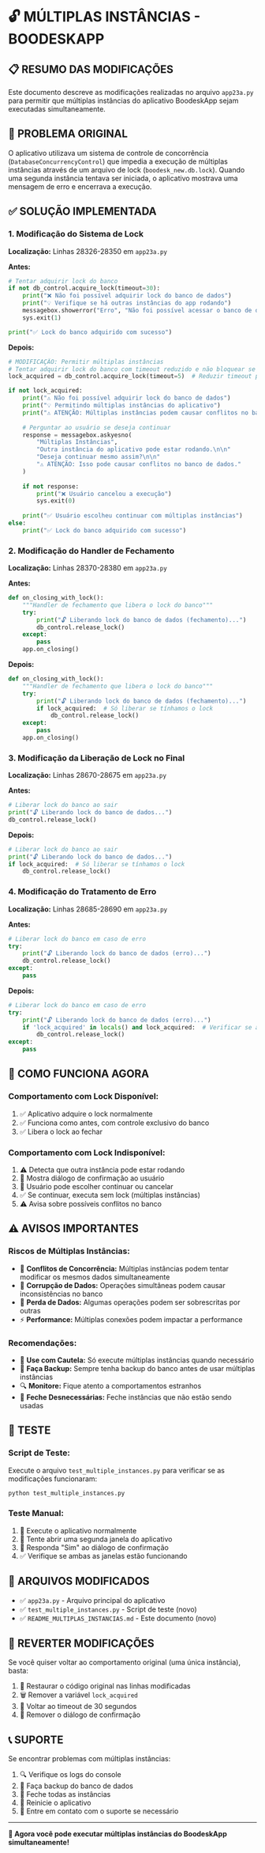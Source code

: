 # 🔓 MÚLTIPLAS INSTÂNCIAS - BOODESKAPP

## 📋 RESUMO DAS MODIFICAÇÕES

Este documento descreve as modificações realizadas no arquivo `app23a.py` para permitir que múltiplas instâncias do aplicativo BoodeskApp sejam executadas simultaneamente.

## 🎯 PROBLEMA ORIGINAL

O aplicativo utilizava um sistema de controle de concorrência (`DatabaseConcurrencyControl`) que impedia a execução de múltiplas instâncias através de um arquivo de lock (`boodesk_new.db.lock`). Quando uma segunda instância tentava ser iniciada, o aplicativo mostrava uma mensagem de erro e encerrava a execução.

## ✅ SOLUÇÃO IMPLEMENTADA

### 1. **Modificação do Sistema de Lock**

**Localização:** Linhas 28326-28350 em `app23a.py`

**Antes:**
```python
# Tentar adquirir lock do banco
if not db_control.acquire_lock(timeout=30):
    print("❌ Não foi possível adquirir lock do banco de dados")
    print("💡 Verifique se há outras instâncias do app rodando")
    messagebox.showerror("Erro", "Não foi possível acessar o banco de dados.\nVerifique se há outras instâncias do app rodando.")
    sys.exit(1)

print("✅ Lock do banco adquirido com sucesso")
```

**Depois:**
```python
# MODIFICAÇÃO: Permitir múltiplas instâncias
# Tentar adquirir lock do banco com timeout reduzido e não bloquear se falhar
lock_acquired = db_control.acquire_lock(timeout=5)  # Reduzir timeout para 5 segundos

if not lock_acquired:
    print("⚠️ Não foi possível adquirir lock do banco de dados")
    print("💡 Permitindo múltiplas instâncias do aplicativo")
    print("⚠️ ATENÇÃO: Múltiplas instâncias podem causar conflitos no banco de dados")
    
    # Perguntar ao usuário se deseja continuar
    response = messagebox.askyesno(
        "Múltiplas Instâncias", 
        "Outra instância do aplicativo pode estar rodando.\n\n"
        "Deseja continuar mesmo assim?\n\n"
        "⚠️ ATENÇÃO: Isso pode causar conflitos no banco de dados."
    )
    
    if not response:
        print("❌ Usuário cancelou a execução")
        sys.exit(0)
    
    print("✅ Usuário escolheu continuar com múltiplas instâncias")
else:
    print("✅ Lock do banco adquirido com sucesso")
```

### 2. **Modificação do Handler de Fechamento**

**Localização:** Linhas 28370-28380 em `app23a.py`

**Antes:**
```python
def on_closing_with_lock():
    """Handler de fechamento que libera o lock do banco"""
    try:
        print("🔓 Liberando lock do banco de dados (fechamento)...")
        db_control.release_lock()
    except:
        pass
    app.on_closing()
```

**Depois:**
```python
def on_closing_with_lock():
    """Handler de fechamento que libera o lock do banco"""
    try:
        print("🔓 Liberando lock do banco de dados (fechamento)...")
        if lock_acquired:  # Só liberar se tínhamos o lock
            db_control.release_lock()
    except:
        pass
    app.on_closing()
```

### 3. **Modificação da Liberação de Lock no Final**

**Localização:** Linhas 28670-28675 em `app23a.py`

**Antes:**
```python
# Liberar lock do banco ao sair
print("🔓 Liberando lock do banco de dados...")
db_control.release_lock()
```

**Depois:**
```python
# Liberar lock do banco ao sair
print("🔓 Liberando lock do banco de dados...")
if lock_acquired:  # Só liberar se tínhamos o lock
    db_control.release_lock()
```

### 4. **Modificação do Tratamento de Erro**

**Localização:** Linhas 28685-28690 em `app23a.py`

**Antes:**
```python
# Liberar lock do banco em caso de erro
try:
    print("🔓 Liberando lock do banco de dados (erro)...")
    db_control.release_lock()
except:
    pass
```

**Depois:**
```python
# Liberar lock do banco em caso de erro
try:
    print("🔓 Liberando lock do banco de dados (erro)...")
    if 'lock_acquired' in locals() and lock_acquired:  # Verificar se a variável existe
        db_control.release_lock()
except:
    pass
```

## 🔧 COMO FUNCIONA AGORA

### **Comportamento com Lock Disponível:**
1. ✅ Aplicativo adquire o lock normalmente
2. ✅ Funciona como antes, com controle exclusivo do banco
3. ✅ Libera o lock ao fechar

### **Comportamento com Lock Indisponível:**
1. ⚠️ Detecta que outra instância pode estar rodando
2. 💬 Mostra diálogo de confirmação ao usuário
3. 🔄 Usuário pode escolher continuar ou cancelar
4. ✅ Se continuar, executa sem lock (múltiplas instâncias)
5. ⚠️ Avisa sobre possíveis conflitos no banco

## ⚠️ AVISOS IMPORTANTES

### **Riscos de Múltiplas Instâncias:**
- 🔄 **Conflitos de Concorrência:** Múltiplas instâncias podem tentar modificar os mesmos dados simultaneamente
- 💾 **Corrupção de Dados:** Operações simultâneas podem causar inconsistências no banco
- 🚫 **Perda de Dados:** Algumas operações podem ser sobrescritas por outras
- ⚡ **Performance:** Múltiplas conexões podem impactar a performance

### **Recomendações:**
- 🎯 **Use com Cautela:** Só execute múltiplas instâncias quando necessário
- 💾 **Faça Backup:** Sempre tenha backup do banco antes de usar múltiplas instâncias
- 🔍 **Monitore:** Fique atento a comportamentos estranhos
- 🚪 **Feche Desnecessárias:** Feche instâncias que não estão sendo usadas

## 🧪 TESTE

### **Script de Teste:**
Execute o arquivo `test_multiple_instances.py` para verificar se as modificações funcionaram:

```bash
python test_multiple_instances.py
```

### **Teste Manual:**
1. 🚀 Execute o aplicativo normalmente
2. 🚀 Tente abrir uma segunda janela do aplicativo
3. 💬 Responda "Sim" ao diálogo de confirmação
4. ✅ Verifique se ambas as janelas estão funcionando

## 📁 ARQUIVOS MODIFICADOS

- ✅ `app23a.py` - Arquivo principal do aplicativo
- ✅ `test_multiple_instances.py` - Script de teste (novo)
- ✅ `README_MULTIPLAS_INSTANCIAS.md` - Este documento (novo)

## 🔄 REVERTER MODIFICAÇÕES

Se você quiser voltar ao comportamento original (uma única instância), basta:

1. 🔄 Restaurar o código original nas linhas modificadas
2. 🗑️ Remover a variável `lock_acquired`
3. 🔄 Voltar ao timeout de 30 segundos
4. 🚫 Remover o diálogo de confirmação

## 📞 SUPORTE

Se encontrar problemas com múltiplas instâncias:

1. 🔍 Verifique os logs do console
2. 💾 Faça backup do banco de dados
3. 🚪 Feche todas as instâncias
4. 🔄 Reinicie o aplicativo
5. 📧 Entre em contato com o suporte se necessário

---

**🎉 Agora você pode executar múltiplas instâncias do BoodeskApp simultaneamente!**


